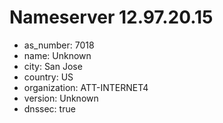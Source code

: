 # Nameserver 12.97.20.15

* as_number: 7018
* name: Unknown
* city: San Jose
* country: US
* organization: ATT-INTERNET4
* version: Unknown
* dnssec: true
